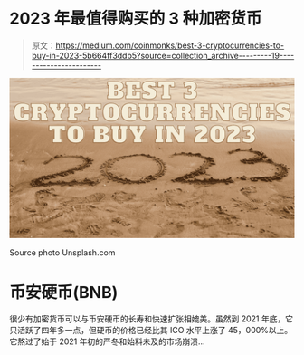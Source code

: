 # 2023 年最值得购买的 3 种加密货币

> 原文：<https://medium.com/coinmonks/best-3-cryptocurrencies-to-buy-in-2023-5b664ff3ddb5?source=collection_archive---------19----------------------->

![](img/17683a2ace45f2d38b020050a8079a45.png)

Source photo Unsplash.com

# 币安硬币(BNB)

很少有加密货币可以与币安硬币的长寿和快速扩张相媲美。虽然到 2021 年底，它只活跃了四年多一点，但硬币的价格已经比其 ICO 水平上涨了 45，000%以上。它熬过了始于 2021 年初的严冬和始料未及的市场崩溃…